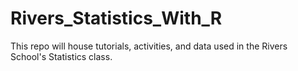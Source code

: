 # Rivers_Statistics_With_R
This repo will house tutorials, activities, and data used in the Rivers School's Statistics class. 
